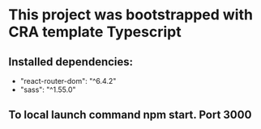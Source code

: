 #  This project was bootstrapped with CRA template Typescript

## Installed dependencies:
- "react-router-dom": "^6.4.2"
- "sass": "^1.55.0"

## To local launch command npm start. Port 3000